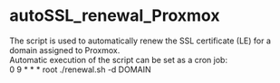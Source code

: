 # autoSSL_renewal_Proxmox
The script is used to automatically renew the SSL certificate (LE) for a domain assigned to Proxmox. \
Automatic execution of the script can be set as a cron job: \
0 9 * * * root ./renewal.sh -d DOMAIN
